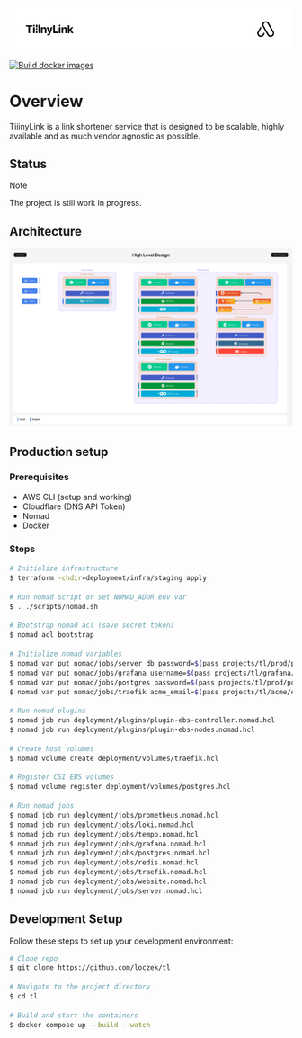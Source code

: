 <img src="banner.png">

[![Build docker images](https://github.com/loczek/tl/actions/workflows/build.yaml/badge.svg)](https://github.com/loczek/tl/actions/workflows/build.yaml)

# Overview

TiiinyLink is a link shortener service that is designed to be scalable, highly available and as much vendor agnostic as possible.

## Status

> [!Note]
> The project is still work in progress.

## Architecture

<img src="architecture.png">

## Production setup

### Prerequisites

- AWS CLI (setup and working)
- Cloudflare (DNS API Token)
- Nomad
- Docker

### Steps

```sh
# Initialize infrastructure
$ terraform -chdir=deployment/infra/staging apply

# Run nomad script or set NOMAD_ADDR env var
$ . ./scripts/nomad.sh

# Bootstrap nomad acl (save secret token)
$ nomad acl bootstrap

# Initialize nomad variables
$ nomad var put nomad/jobs/server db_password=$(pass projects/tl/prod/postgres/password)
$ nomad var put nomad/jobs/grafana username=$(pass projects/tl/grafana/username) password=$(pass projects/tl/grafana/password)
$ nomad var put nomad/jobs/postgres password=$(pass projects/tl/prod/postgres/password)
$ nomad var put nomad/jobs/traefik acme_email=$(pass projects/tl/acme/email) cf_dns_api_token=$(pass projects/tl/cloudflare/dns_api_token)

# Run nomad plugins
$ nomad job run deployment/plugins/plugin-ebs-controller.nomad.hcl
$ nomad job run deployment/plugins/plugin-ebs-nodes.nomad.hcl

# Create host volumes
$ nomad volume create deployment/volumes/traefik.hcl

# Register CSI EBS volumes
$ nomad volume register deployment/volumes/postgres.hcl

# Run nomad jobs
$ nomad job run deployment/jobs/prometheus.nomad.hcl
$ nomad job run deployment/jobs/loki.nomad.hcl
$ nomad job run deployment/jobs/tempo.nomad.hcl
$ nomad job run deployment/jobs/grafana.nomad.hcl
$ nomad job run deployment/jobs/postgres.nomad.hcl
$ nomad job run deployment/jobs/redis.nomad.hcl
$ nomad job run deployment/jobs/traefik.nomad.hcl
$ nomad job run deployment/jobs/website.nomad.hcl
$ nomad job run deployment/jobs/server.nomad.hcl
```

## Development Setup

Follow these steps to set up your development environment:

```sh
# Clone repo
$ git clone https://github.com/loczek/tl

# Navigate to the project directory
$ cd tl

# Build and start the containers
$ docker compose up --build --watch
```
